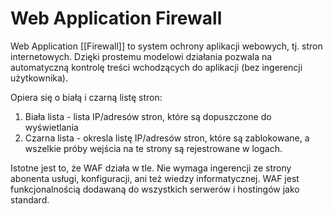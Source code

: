 # Web Application Firewall
Web Application [[Firewall]] to system ochrony aplikacji webowych, tj. stron internetowych. Dzięki prostemu modelowi działania pozwala na automatyczną kontrolę treści wchodzących do aplikacji (bez ingerencji użytkownika).

Opiera się o białą i czarną listę stron:
1. Biała lista - lista IP/adresów stron, które są dopuszczone do wyświetlania 
2. Czarna lista - okresla listę IP/adresów stron, które są zablokowane, a wszelkie próby wejścia na te strony są rejestrowane w logach.

Istotne jest to, że WAF działa w tle. Nie wymaga ingerencji ze strony abonenta usługi, konfiguracji, ani też wiedzy informatycznej. WAF jest funkcjonalnością dodawaną do wszystkich serwerów i hostingów jako standard.

